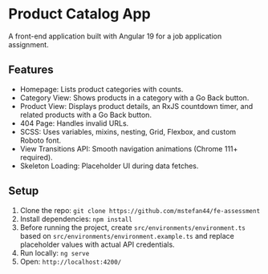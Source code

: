 # Product Catalog App

A front-end application built with Angular 19 for a job application assignment.

## Features
- Homepage: Lists product categories with counts.
- Category View: Shows products in a category with a Go Back button.
- Product View: Displays product details, an RxJS countdown timer, and related products with a Go Back button.
- 404 Page: Handles invalid URLs.
- SCSS: Uses variables, mixins, nesting, Grid, Flexbox, and custom Roboto font.
- View Transitions API: Smooth navigation animations (Chrome 111+ required).
- Skeleton Loading: Placeholder UI during data fetches.

## Setup
1. Clone the repo: `git clone https://github.com/mstefan44/fe-assessment`
2. Install dependencies: `npm install`
3. Before running the project, create `src/environments/environment.ts` based on `src/environments/environment.example.ts` and replace placeholder values with actual API credentials.
4. Run locally: `ng serve`
5. Open: `http://localhost:4200/`
